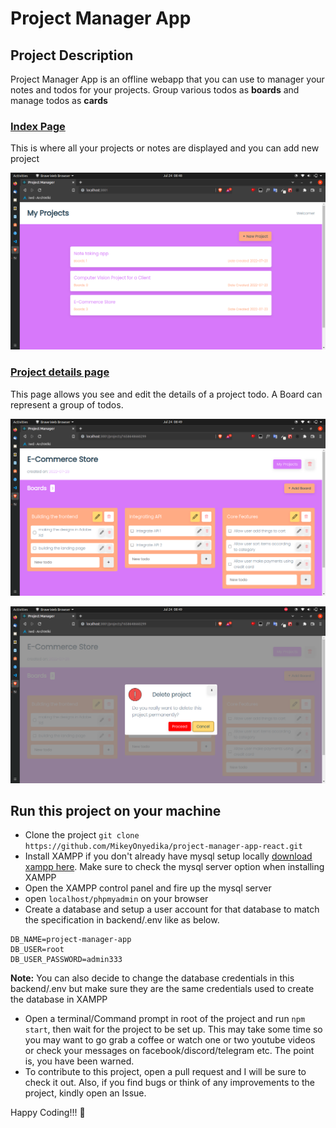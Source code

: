# Project Manager App

## Project Description
Project Manager App is an offline webapp that you can use to manager your notes and todos for your projects. Group various todos as **boards** and manage todos as **cards**

### <span style="text-decoration:underline"> Index Page </span>
This is where all your projects or notes are displayed and you can add new project

![index page](./frontend/src/assets/images/index_page.png)

### <span style="text-decoration:underline"> Project details page </span>
This page allows you see and edit the details of a project todo. A Board can represent a group of todos.

![Sorry, I will fix this image later](./frontend/src/assets/images/project_detail1.png)

![Sorry, I will fix this image later](./frontend/src/assets/images/project_detail2.png)

## Run this project on your machine
- Clone the project
`git clone https://github.com/MikeyOnyedika/project-manager-app-react.git`
- Install XAMPP if you don't already have mysql setup locally [download xampp here](https://xampp.org). Make sure to check the mysql server option when installing XAMPP
- Open the XAMPP control panel and fire up the mysql server
- open `localhost/phpmyadmin` on your browser
- Create a database and setup a user account for that database to match the specification in backend/.env like as below. 
```env
DB_NAME=project-manager-app
DB_USER=root
DB_USER_PASSWORD=admin333
```
**Note:** You can also decide to change the database credentials in this backend/.env but make sure they are the same credentials used to create the database in XAMPP
- Open a terminal/Command prompt in root of the project and run `npm start`, then wait for the project to be set up. This may take some time so you may want to go grab a coffee or watch one or two youtube videos or check your messages on facebook/discord/telegram etc. The point is, you have been warned.
- To contribute to this project, open a pull request and I will be sure to check it out. Also, if you find bugs or think of any improvements to the project, kindly open an Issue. 

Happy Coding!!! 🎉
